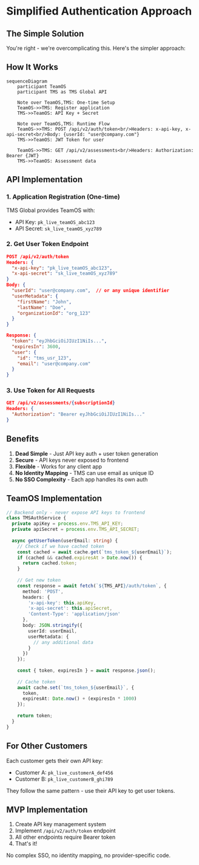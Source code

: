 # Simplified Authentication Approach

## The Simple Solution

You're right - we're overcomplicating this. Here's the simpler approach:

## How It Works

```mermaid
sequenceDiagram
    participant TeamOS
    participant TMS as TMS Global API
    
    Note over TeamOS,TMS: One-time Setup
    TeamOS->>TMS: Register application
    TMS->>TeamOS: API Key + Secret
    
    Note over TeamOS,TMS: Runtime Flow
    TeamOS->>TMS: POST /api/v2/auth/token<br/>Headers: x-api-key, x-api-secret<br/>Body: {userId: "user@company.com"}
    TMS->>TeamOS: JWT Token for user
    
    TeamOS->>TMS: GET /api/v2/assessments<br/>Headers: Authorization: Bearer {JWT}
    TMS->>TeamOS: Assessment data
```

## API Implementation

### 1. Application Registration (One-time)
TMS Global provides TeamOS with:
- API Key: `pk_live_teamOS_abc123`
- API Secret: `sk_live_teamOS_xyz789`

### 2. Get User Token Endpoint
```json
POST /api/v2/auth/token
Headers: {
  "x-api-key": "pk_live_teamOS_abc123",
  "x-api-secret": "sk_live_teamOS_xyz789"
}
Body: {
  "userId": "user@company.com",  // or any unique identifier
  "userMetadata": {
    "firstName": "John",
    "lastName": "Doe",
    "organizationId": "org_123"
  }
}

Response: {
  "token": "eyJhbGciOiJIUzI1NiIs...",
  "expiresIn": 3600,
  "user": {
    "id": "tms_usr_123",
    "email": "user@company.com"
  }
}
```

### 3. Use Token for All Requests
```json
GET /api/v2/assessments/{subscriptionId}
Headers: {
  "Authorization": "Bearer eyJhbGciOiJIUzI1NiIs..."
}
```

## Benefits

1. **Dead Simple** - Just API key auth + user token generation
2. **Secure** - API keys never exposed to frontend
3. **Flexible** - Works for any client app
4. **No Identity Mapping** - TMS can use email as unique ID
5. **No SSO Complexity** - Each app handles its own auth

## TeamOS Implementation

```typescript
// Backend only - never expose API keys to frontend
class TMSAuthService {
  private apiKey = process.env.TMS_API_KEY;
  private apiSecret = process.env.TMS_API_SECRET;
  
  async getUserToken(userEmail: string) {
    // Check if we have cached token
    const cached = await cache.get(`tms_token_${userEmail}`);
    if (cached && cached.expiresAt > Date.now()) {
      return cached.token;
    }
    
    // Get new token
    const response = await fetch(`${TMS_API}/auth/token`, {
      method: 'POST',
      headers: {
        'x-api-key': this.apiKey,
        'x-api-secret': this.apiSecret,
        'Content-Type': 'application/json'
      },
      body: JSON.stringify({
        userId: userEmail,
        userMetadata: {
          // any additional data
        }
      })
    });
    
    const { token, expiresIn } = await response.json();
    
    // Cache token
    await cache.set(`tms_token_${userEmail}`, {
      token,
      expiresAt: Date.now() + (expiresIn * 1000)
    });
    
    return token;
  }
}
```

## For Other Customers

Each customer gets their own API key:
- Customer A: `pk_live_customerA_def456`
- Customer B: `pk_live_customerB_ghi789`

They follow the same pattern - use their API key to get user tokens.

## MVP Implementation

1. Create API key management system
2. Implement `/api/v2/auth/token` endpoint
3. All other endpoints require Bearer token
4. That's it!

No complex SSO, no identity mapping, no provider-specific code.